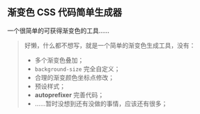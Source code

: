 ## 渐变色 CSS 代码简单生成器
一个很简单的可获得渐变色的工具……

> 好懒，什么都不想写，就是一个简单的渐变色生成工具，没有：
> * 多个渐变色叠加；
> * `background-size` 完全自定义；
> * 合理的渐变颜色坐标点修改；
> * 预设样式；
> * **autoprefixer** 完善代码；
> * ……暂时没想到还有没做的事情，应该还有很多；